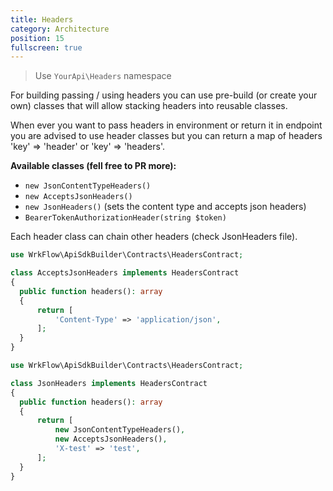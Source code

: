 ```yaml
---
title: Headers
category: Architecture
position: 15
fullscreen: true
---
```


> Use `YourApi\Headers` namespace

For building passing / using headers you can use pre-build (or create your own) classes that will allow stacking
headers into reusable classes.

When ever you want to pass headers in environment or return it in endpoint you are advised to use header classes but you
can return a map of headers 'key' => 'header' or 'key' => 'headers'.

**Available classes (fell free to PR more):**

- `new JsonContentTypeHeaders()`
- `new AcceptsJsonHeaders()`
- `new JsonHeaders()` (sets the content type and accepts json headers)
- `BearerTokenAuthorizationHeader(string $token)`

Each header class can chain other headers (check JsonHeaders file).

<code-group>
  <code-block label="Simple header" active>

  ```php
use WrkFlow\ApiSdkBuilder\Contracts\HeadersContract;

class AcceptsJsonHeaders implements HeadersContract
{
    public function headers(): array
    {
        return [
            'Content-Type' => 'application/json',
        ];
    }
}
  ```

  </code-block>
  <code-block label="Combining headers">

  ```php
use WrkFlow\ApiSdkBuilder\Contracts\HeadersContract;

class JsonHeaders implements HeadersContract
{
    public function headers(): array
    {
        return [
            new JsonContentTypeHeaders(), 
            new AcceptsJsonHeaders(),
            'X-test' => 'test',
        ];
    }
}
  ```

  </code-block>
</code-group>

